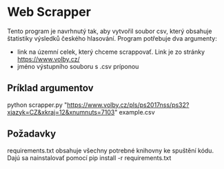 # Web Scrapper
Tento program je navrhnutý tak, aby vytvořil soubor csv, který obsahuje štatistiky výsledků českého hlasování. Program potřebuje dva argumenty:

- link na územní celek, který chceme scrappovať. Link je zo stránky https://www.volby.cz/
- jméno výstupního souboru s .csv príponou

## Príklad argumentov
python scrapper.py "https://www.volby.cz/pls/ps2017nss/ps32?xjazyk=CZ&xkraj=12&xnumnuts=7103" example.csv

## Požadavky
requirements.txt obsahuje všechny potrebné knihovny ke spuštění kódu. Dajú sa nainstalovať pomocí pip install -r requirements.txt
